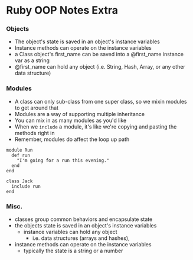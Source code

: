 # Ruby OOP Notes Extra

### Objects
- The object's state is saved in an object's instance variables
- Instance methods can operate on the instance variables
- a Class object's first_name can be saved into a @first_name instance var as a string
- @first_name can hold any object (i.e. String, Hash, Array, or any other data structure)

### Modules
- A class can only sub-class from one super class, so we mixin modules to get around that
- Modules are a way of supporting multiple inheritance
- You can mix in as many modules as you'd like
- When we `include` a module, it's like we're copying and pasting the methods right in
- Remember, modules do affect the loop up path

```
module Run
  def run
    "I'm going for a run this evening."
  end
end

class Jack
  include run
end
```

### Misc.
- classes group common behaviors and encapsulate state
- the objects state is saved in an object's instance variables
  - instance variables can hold any object
    - i.e. data structures (arrays and hashes),
- instance methods can operate on the instance variables
  - typically the state is a string or a number





